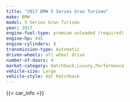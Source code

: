 ```yaml
---
title: "2017 BMW 5 Series Gran Turismo"
make: BMW
model: 5 Series Gran Turismo
year: 2017
engine-fuel-type: premium unleaded (required)
engine-hp: 445
engine-cylinders: 8
transmission-type: Automatic
driven-wheels: all wheel drive
number-of-doors: 4
market-category: Hatchback,Luxury,Performance
vehicle-size: Large
vehicle-style: 4dr Hatchback
---
```


{{< car_info >}}
